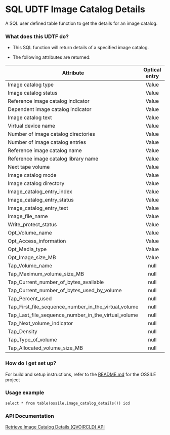 # SQL UDTF Image Catalog Details #

A SQL user defined table function to get the details for an image catalog.

### What does this UDTF do? ###

* This SQL function will return details of a specified image catalog.

* The following attributes are returned:

Attribute                                            | Optical entry | Tape entry    | No entry
-----------------------------------------------------|:-------------:|:-------------:|:-------------:
Image catalog type                                   | Value         | Value         | Value
Image catalog status                                 | Value         | Value         | Value
Reference image catalog indicator                    | Value         | Value         | Value
Dependent image catalog indicator                    | Value         | Value         | Value
Image catalog text                                   | Value         | Value         | Value
Virtual device name                                  | Value         | Value         | Value
Number of image catalog directories                  | Value         | Value         | Value
Number of image catalog entries                      | Value         | Value         | Value
Reference image catalog name                         | Value         | Value         | Value
Reference image catalog library name                 | Value         | Value         | Value
Next tape volume                                     | Value         | Value         | Value
Image catalog mode                                   | Value         | Value         | Value
Image catalog directory                              | Value         | Value         | Value
Image_catalog_entry_index                            | Value         | Value         | null
Image_catalog_entry_status                           | Value         | Value         | null
Image_catalog_entry_text                             | Value         | Value         | null
Image_file_name                                      | Value         | Value         | null
Write_protect_status                                 | Value         | Value         | null
Opt_Volume_name                                      | Value         | null          | null
Opt_Access_information                               | Value         | null          | null
Opt_Media_type                                       | Value         | null          | null
Opt_Image_size_MB                                    | Value         | null          | null
Tap_Volume_name                                      | null          | Value         | null
Tap_Maximum_volume_size_MB                           | null          | Value         | null
Tap_Current_number_of_bytes_available                | null          | Value         | null
Tap_Current_number_of_bytes_used_by_volume           | null          | Value         | null
Tap_Percent_used                                     | null          | Value         | null
Tap_First_file_sequence_number_in_the_virtual_volume | null          | Value         | null
Tap_Last_file_sequence_number_in_the_virtual_volume  | null          | Value         | null
Tap_Next_volume_indicator                            | null          | Value         | null
Tap_Density                                          | null          | Value         | null
Tap_Type_of_volume                                   | null          | Value         | null
Tap_Allocated_volume_size_MB                         | null          | Value         | null


### How do I get set up? ###

For build and setup instructions, refer to the [README.md](../../README.md) for the OSSILE project


### Usage example ###
```
select * from table(ossile.image_catalog_details()) icd
```


### API Documentation ###

[Retrieve Image Catalog Details (QVOIRCLD) API](http://www.ibm.com/support/knowledgecenter/ssw_ibm_i_71/apis/qvoircld.htm)
